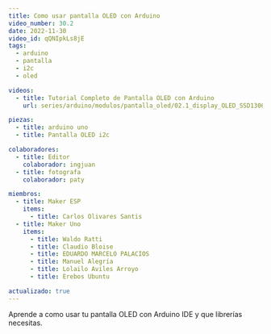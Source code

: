 ```yaml
---
title: Como usar pantalla OLED con Arduino
video_number: 30.2
date: 2022-11-30
video_id: qQNIpkLs8jE
tags:
  - arduino
  - pantalla
  - i2c
  - oled

videos:
  - title: Tutorial Completo de Pantalla OLED con Arduino
    url: series/arduino/modulos/pantalla_oled/02.1_display_OLED_SSD1306

piezas:
  - title: arduino uno
  - title: Pantalla OLED i2c

colaboradores:
  - title: Editor
    colaborador: ingjuan
  - title: fotografa
    colaborador: paty

miembros:
  - title: Maker ESP
    items:
      - title: Carlos Olivares Santis
  - title: Maker Uno
    items:
      - title: Waldo Ratti
      - title: Claudio Bloise
      - title: EDUARDO MARCELO PALACIOS
      - title: Manuel Alegría
      - title: Lolailo Aviles Arroyo
      - title: Erebos Ubuntu

actualizado: true
---
```


Aprende a como usar tu pantalla OLED con Arduino IDE y que librerías necesitas.
